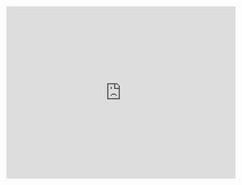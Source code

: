 <iframe src="https://www.google.com/maps/embed?pb=!1m18!1m12!1m3!1d2520.403543567715!2d4.366048815530662!3d50.82368876828194!2m3!1f0!2f0!3f0!3m2!1i1024!2i768!4f13.1!3m3!1m2!1s0x47c3c4ed9c78a0ab%3A0xdedf71ed516d5023!2sShop+%26+Go+Louise!5e0!3m2!1sfr!2sbe!4v1525974127966" width="600" height="450" frameborder="0" style="border:0" allowfullscreen></iframe>

